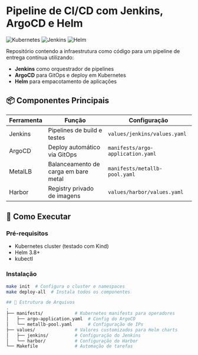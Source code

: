 # Pipeline de CI/CD com Jenkins, ArgoCD e Helm

![Kubernetes](https://img.shields.io/badge/kubernetes-%23326ce5.svg?style=for-the-badge&logo=kubernetes&logoColor=white)
![Jenkins](https://img.shields.io/badge/jenkins-%232C5263.svg?style=for-the-badge&logo=jenkins&logoColor=white)
![Helm](https://img.shields.io/badge/helm-%230F1689.svg?style=for-the-badge&logo=helm&logoColor=white)

Repositório contendo a infraestrutura como código para um pipeline de entrega contínua utilizando:

- **Jenkins** como orquestrador de pipelines
- **ArgoCD** para GitOps e deploy em Kubernetes
- **Helm** para empacotamento de aplicações

## 📦 Componentes Principais

| Ferramenta       | Função                              | Configuração                  |
|------------------|-------------------------------------|-------------------------------|
| Jenkins          | Pipelines de build e testes         | `values/jenkins/values.yaml`  |
| ArgoCD           | Deploy automático via GitOps        | `manifests/argo-application.yaml` |
| MetalLB          | Balanceamento de carga em bare metal| `manifests/metallb-pool.yaml` |
| Harbor           | Registry privado de imagens         | `values/harbor/values.yaml`   |

## 🚀 Como Executar

### Pré-requisitos
- Kubernetes cluster (testado com Kind)
- Helm 3.8+
- kubectl

### Instalação
```bash
make init  # Configura o cluster e namespaces
make deploy-all  # Instala todos os componentes

## 🔧 Estrutura de Arquivos
.
├── manifests/            # Kubernetes manifests para operadores
│   ├── argo-application.yaml  # Config do ArgoCD
│   └── metallb-pool.yaml      # Configuração de IPs
├── values/               # Valores customizados para Helm charts
│   ├── jenkins/          # Configuração do Jenkins
│   └── harbor/           # Configuração do Harbor
└── Makefile              # Automação de tarefas
